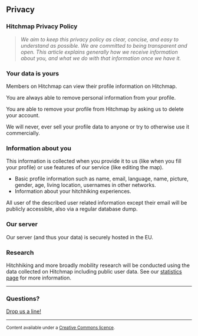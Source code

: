 ## Privacy

### Hitchmap Privacy Policy

> _We aim to keep this privacy policy as clear, concise, and easy to understand as possible. We are committed to being transparent and open. This article explains generally how we receive information about you, and what we do with that information once we have it._

### Your data is yours

Members on Hitchmap can view their profile information on Hitchmap.

You are always able to remove personal information from your profile.

You are able to remove your profile from Hitchmap by asking us to delete your account.

We will never, ever sell your profile data to anyone or try to otherwise use it commercially.

### Information about you

This information is collected when you provide it to us (like when you fill your profile) or use features of our service (like editing the map).

- Basic profile information such as name, email, language, name, picture, gender, age, living location, usernames in other networks.
- Information about your hitchhiking experiences.

All user of the described user related information except their email will be publicly accessible, also via a regular database dump.

### Our server

Our server (and thus your data) is securely hosted in the EU.

### Research

Hitchhiking and more broadly mobility research will be conducted using the data collected on Hitchmap including public user data. See our [statistics page](https://hitchmap.com//dashboard.html) for more information.

---

### Questions?

[Drop us a line!](mailto:info@hitchmap.com)

---

<small>Content available under a [Creative Commons licence](https://creativecommons.org/licenses/by-sa/4.0/).</small>
